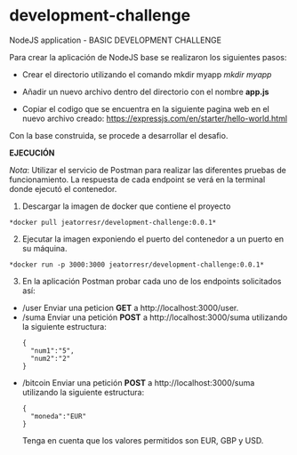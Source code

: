 # development-challenge

NodeJS application - BASIC DEVELOPMENT CHALLENGE

Para crear la aplicación de NodeJS base se realizaron los siguientes pasos:

- Crear el directorio utilizando el comando mkdir myapp
    *mkdir myapp*

- Añadir un nuevo archivo dentro del directorio con el nombre **app.js**

- Copiar el codigo que se encuentra en la siguiente pagina web en el nuevo archivo creado: https://expressjs.com/en/starter/hello-world.html

Con la base construida, se procede a desarrollar el desafio.  

**EJECUCIÓN**

*Nota*: Utilizar el servicio de Postman para realizar las diferentes pruebas de funcionamiento.  La respuesta de cada endpoint se verá en la terminal donde ejecutó el contenedor.

1. Descargar la imagen de docker que contiene el proyecto
```
*docker pull jeatorresr/development-challenge:0.0.1*
```
2. Ejecutar la imagen exponiendo el puerto del contenedor a un puerto en su máquina.
```
*docker run -p 3000:3000 jeatorresr/development-challenge:0.0.1* 
```
3. En la aplicación Postman probar cada uno de los endpoints solicitados así:
- /user
    Enviar una peticion **GET** a http://localhost:3000/user.
- /suma
    Enviar una petición **POST** a http://localhost:3000/suma utilizando la siguiente estructura:
    ```
    {
      "num1":"5",
      "num2":"2"
    }
    ```
- /bitcoin
    Enviar una petición **POST** a http://localhost:3000/suma utilizando la siguiente estructura:
    ```
    {
      "moneda":"EUR"
    }
    ```
    Tenga en cuenta que los valores permitidos son EUR, GBP y USD.
